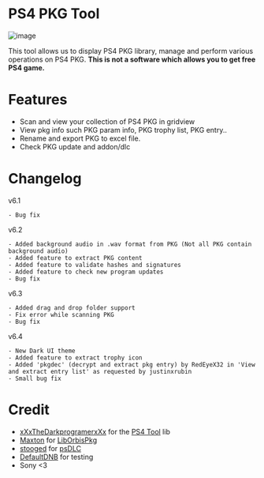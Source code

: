 # PS4 PKG Tool
![image](https://user-images.githubusercontent.com/36906814/83122422-320fe680-a106-11ea-8612-eae49a64a368.png)

This tool allows us to display PS4 PKG library, manage and perform various operations on PS4 PKG. 
**This is not a software which allows you to get free PS4 game.**

# Features
- Scan and view your collection of PS4 PKG in gridview
- View pkg info such PKG param info, PKG trophy list, PKG entry..
- Rename and export PKG to excel file.
- Check PKG update and addon/dlc

# Changelog

v6.1

    - Bug fix
  
v6.2

    - Added background audio in .wav format from PKG (Not all PKG contain background audio)
    - Added feature to extract PKG content
    - Added feature to validate hashes and signatures
    - Added feature to check new program updates
    - Bug fix

v6.3

    - Added drag and drop folder support
    - Fix error while scanning PKG
    - Bug fix

v6.4

    - New Dark UI theme
    - Added feature to extract trophy icon
    - Added 'pkgdec' (decrypt and extract pkg entry) by RedEyeX32 in 'View and extract entry list' as requested by justinxrubin
    - Small bug fix

# Credit
- [xXxTheDarkprogramerxXx](https://github.com/xXxTheDarkprogramerxXx) for the [PS4 Tool](https://github.com/xXxTheDarkprogramerxXx/PS4_Tools) lib
- [Maxton](https://github.com/maxton) for [LibOrbisPkg](https://github.com/maxton/LibOrbisPkg)
- [stooged](https://github.com/stooged) for [psDLC](https://github.com/stooged/psDLC)
- [DefaultDNB](https://twitter.com/DefaultDNB) for testing
- Sony <3
